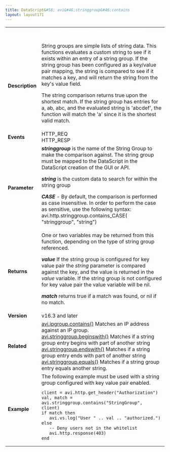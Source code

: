 ```yaml
---
title: DataScript&#58; avi&#46;stringgroup&#46;contains
layout: layout171
---
```

<table class="table table-hover table table-bordered table-hover">  
<tbody>         
<tr>   
<td><span style="color: white; font-size: medium;"><strong>Function</strong></span></td>
<td><span style="color: white;"><b>avi.http.stringgroup.contains ( stringgroup, string )</b></span></td>
</tr>
<tr>   
<td><span style="font-size: medium;"><strong>Description</strong></span></td>
<td>String groups are simple lists of string data.  This functions evaluates a custom string to see if it exists within an entry of a string group.  If the string group has been configured as a key/value pair mapping, the string is compared to see if it matches a key, and will return the string from the key's value field.<p></p> <p>The string comparison returns true upon the shortest match. If the string group has entries for a, ab, abc, and the evaluated string is 'abcdef', the function will match the 'a' since it is the shortest valid match.</p></td>
</tr>
<tr>   
<td><span style="font-size: medium;"><strong>Events</strong></span></td>
<td>HTTP_REQ<br> HTTP_RESP</td>
</tr>
<tr>   
<td><span style="font-size: medium;"><strong>Parameter</strong></span></td>
<td><strong><em>stringgroup </em></strong>is the name of the String Group to make the comparison against.  The string group must be mapped to the DataScript in the DataScript creation of the GUI or API.<p></p> <p><strong><em>string</em> </strong>is the custom data to search for within the string group</p> <p><strong><em>CASE</em></strong> - By default, the comparison is performed as case insensitive.  In order to perform the case as sensitive, use the following syntax:  avi.http.stringgroup.contains_CASE( "stringgroup", "string")</p></td>
</tr>
<tr>   
<td><span style="font-size: medium;"><strong>Returns</strong></span></td>
<td>One or two variables may be returned from this function, depending on the type of string group referenced.<p></p> <p><strong><em>value</em> </strong>If the string group is configured for key value pair the <em>string</em> parameter is compared against the key, and the value is returned in the <em>value</em> variable.  If the string group is not configured for key value pair the value variable will be nil.</p> <p><strong><em>match</em> </strong>returns true if a match was found, or nil if no match.</p></td>
</tr>
<tr>   
<td><span style="font-size: medium;"><strong>Version</strong></span></td>
<td>v16.3 and later</td>
</tr>
<tr>   
<td><span style="font-size: medium;"><strong>Related</strong></span></td>
<td><a href="{% vpath %}/datascript-avi-ipgroup-contains/">avi.ipgroup.contains()</a><strong><em> </em></strong>Matches an IP address against an IP group.<br> <a href="{% vpath %}/datascript-string-beginswith/">avi.stringgroup.beginswith()</a><strong><em> </em></strong>Matches if a string group entry begins with part of another string<br> <a href="{% vpath %}/datascript-string-endswith/">avi.stringgroup.endswith()</a><strong><em> </em></strong>Matches if a string group entry ends with part of another string<br> <a href="{% vpath %}/datascript-avi-stringgroup-equals/">avi.stringgroup.equals()</a><strong><em> </em></strong>Matches if a string group entry equals another string.</td>
</tr>
<tr>   
<td><span style="font-size: medium;"><strong>Example</strong></span></td>
<td>The following example must be used with a string group configured with key value pair enabled.<br> 
<!-- Crayon Syntax Highlighter v2.7.1 --> <pre><code class="language-lua">client = avi.http.get_header("Authorization")
val, match = avi.stringgroup.contains("StringGroup", client)
if match then
   avi.vs.log("User " .. val .. "authorized.")
else
   -- Deny users not in the whitelist
   avi.http.response(403)
end</code></pre> 
<!-- [Format Time: 0.0011 seconds] --></td>
</tr>
</tbody>
</table> 